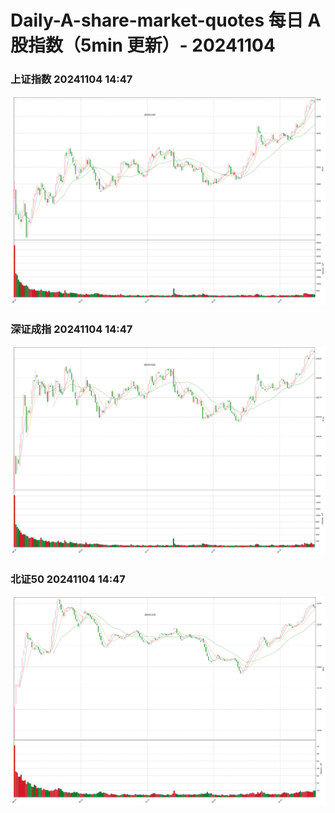 
# Daily-A-share-market-quotes 每日 A 股指数（5min 更新）- 20241104

### 上证指数 20241104 14:47
![](./fig/2024/11/20241104-sh000001.png)

### 深证成指 20241104 14:47
![](./fig/2024/11/20241104-sz399001.png)

### 北证50 20241104 14:47
![](./fig/2024/11/20241104-bj899050.png)
